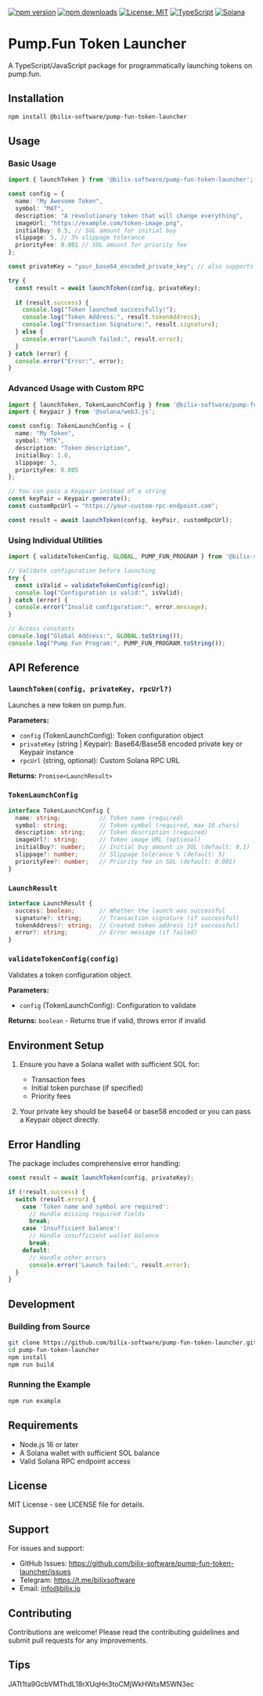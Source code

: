 [![npm version](https://badge.fury.io/js/@bilix-software%2Fpump-fun-token-launcher.svg)](https://badge.fury.io/js/@bilix-software%2Fpump-fun-token-launcher)
[![npm downloads](https://img.shields.io/npm/dm/@bilix-software/pump-fun-token-launcher.svg)](https://www.npmjs.com/package/@bilix-software/pump-fun-token-launcher)
[![License: MIT](https://img.shields.io/badge/License-MIT-yellow.svg)](https://opensource.org/licenses/MIT)
[![TypeScript](https://img.shields.io/badge/TypeScript-Ready-blue.svg)](https://www.typescriptlang.org/)
[![Solana](https://img.shields.io/badge/Solana-Compatible-purple.svg)](https://solana.com/)

# Pump.Fun Token Launcher

A TypeScript/JavaScript package for programmatically launching tokens on pump.fun.

## Installation

```bash
npm install @bilix-software/pump-fun-token-launcher
```

## Usage

### Basic Usage

```typescript
import { launchToken } from '@bilix-software/pump-fun-token-launcher';

const config = {
  name: "My Awesome Token",
  symbol: "MAT",
  description: "A revolutionary token that will change everything",
  imageUrl: "https://example.com/token-image.png",
  initialBuy: 0.5, // SOL amount for initial buy
  slippage: 5, // 5% slippage tolerance
  priorityFee: 0.001 // SOL amount for priority fee
};

const privateKey = "your_base64_encoded_private_key"; // also supports base58

try {
  const result = await launchToken(config, privateKey);
  
  if (result.success) {
    console.log("Token launched successfully!");
    console.log("Token Address:", result.tokenAddress);
    console.log("Transaction Signature:", result.signature);
  } else {
    console.error("Launch failed:", result.error);
  }
} catch (error) {
  console.error("Error:", error);
}
```

### Advanced Usage with Custom RPC

```typescript
import { launchToken, TokenLaunchConfig } from '@bilix-software/pump-fun-token-launcher';
import { Keypair } from '@solana/web3.js';

const config: TokenLaunchConfig = {
  name: "My Token",
  symbol: "MTK",
  description: "Token description",
  initialBuy: 1.0,
  slippage: 3,
  priorityFee: 0.005
};

// You can pass a Keypair instead of a string
const keyPair = Keypair.generate();
const customRpcUrl = "https://your-custom-rpc-endpoint.com";

const result = await launchToken(config, keyPair, customRpcUrl);
```

### Using Individual Utilities

```typescript
import { validateTokenConfig, GLOBAL, PUMP_FUN_PROGRAM } from '@bilix-software/pump-fun-token-launcher';

// Validate configuration before launching
try {
  const isValid = validateTokenConfig(config);
  console.log("Configuration is valid:", isValid);
} catch (error) {
  console.error("Invalid configuration:", error.message);
}

// Access constants
console.log("Global Address:", GLOBAL.toString());
console.log("Pump Fun Program:", PUMP_FUN_PROGRAM.toString());
```

## API Reference

### `launchToken(config, privateKey, rpcUrl?)`

Launches a new token on pump.fun.

**Parameters:**
- `config` (TokenLaunchConfig): Token configuration object
- `privateKey` (string | Keypair): Base64/Base58 encoded private key or Keypair instance
- `rpcUrl` (string, optional): Custom Solana RPC URL

**Returns:** `Promise<LaunchResult>`

### `TokenLaunchConfig`

```typescript
interface TokenLaunchConfig {
  name: string;           // Token name (required)
  symbol: string;         // Token symbol (required, max 10 chars)
  description: string;    // Token description (required)
  imageUrl?: string;      // Token image URL (optional)
  initialBuy?: number;    // Initial buy amount in SOL (default: 0.1)
  slippage?: number;      // Slippage tolerance % (default: 5)
  priorityFee?: number;   // Priority fee in SOL (default: 0.001)
}
```

### `LaunchResult`

```typescript
interface LaunchResult {
  success: boolean;       // Whether the launch was successful
  signature?: string;     // Transaction signature (if successful)
  tokenAddress?: string;  // Created token address (if successful)
  error?: string;         // Error message (if failed)
}
```

### `validateTokenConfig(config)`

Validates a token configuration object.

**Parameters:**
- `config` (TokenLaunchConfig): Configuration to validate

**Returns:** `boolean` - Returns true if valid, throws error if invalid

## Environment Setup

1. Ensure you have a Solana wallet with sufficient SOL for:
   - Transaction fees
   - Initial token purchase (if specified)
   - Priority fees

2. Your private key should be base64 or base58 encoded or you can pass a Keypair object directly.

## Error Handling

The package includes comprehensive error handling:

```typescript
const result = await launchToken(config, privateKey);

if (!result.success) {
  switch (result.error) {
    case 'Token name and symbol are required':
      // Handle missing required fields
      break;
    case 'Insufficient balance':
      // Handle insufficient wallet balance
      break;
    default:
      // Handle other errors
      console.error('Launch failed:', result.error);
  }
}
```

## Development

### Building from Source

```bash
git clone https://github.com/bilix-software/pump-fun-token-launcher.git
cd pump-fun-token-launcher
npm install
npm run build
```

### Running the Example

```bash
npm run example
```

## Requirements

- Node.js 16 or later
- A Solana wallet with sufficient SOL balance
- Valid Solana RPC endpoint access

## License

MIT License - see LICENSE file for details.

## Support

For issues and support:
- GitHub Issues: https://github.com/bilix-software/pump-fun-token-launcher/issues
- Telegram: https://t.me/bilixsoftware
- Email: info@bilix.io

## Contributing

Contributions are welcome! Please read the contributing guidelines and submit pull requests for any improvements.

## Tips
JATt1ta9GcbVMThdL18rXUqHn3toCMjWkHWtxM5WN3ec

